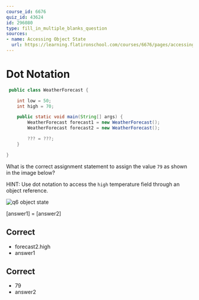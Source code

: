 ```yaml
---
course_id: 6676
quiz_id: 43624
id: 296080
type: fill_in_multiple_blanks_question
sources:
- name: Accessing Object State
  url: https://learning.flatironschool.com/courses/6676/pages/accessing-fields-of-a-class-via-dot-notation
---
```


# Dot Notation

```java
 public class WeatherForecast {

    int low = 50;
    int high = 70;

    public static void main(String[] args) {
        WeatherForecast forecast1 = new WeatherForecast();
        WeatherForecast forecast2 = new WeatherForecast();

        ??? = ???;
    }

}

```

What is the correct assignment statement
to assign the value `79` as shown in the image below?

HINT: Use dot notation to access
the `high` temperature field through an object reference.

![q6 object state](https://curriculum-content.s3.amazonaws.com/6676/java-mod2-oop-fundamentals/q06.png)

[answer1] = [answer2]

## Correct

- forecast2.high
- answer1

## Correct

- 79
- answer2